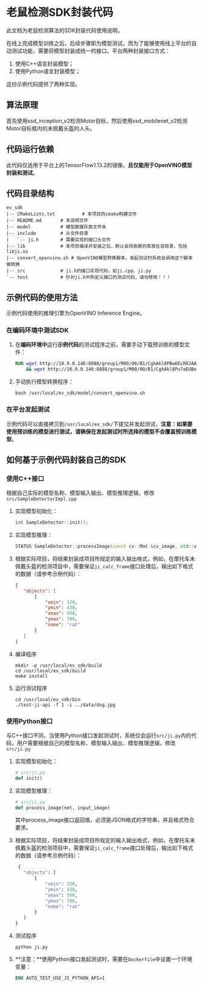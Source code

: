 # 老鼠检测SDK封装代码

此文档为老鼠检测算法的SDK封装代码使用说明。

在线上完成模型训练之后，后续步骤即为模型测试，而为了能够使用线上平台的自动测试功能，需要将模型封装成统一的接口。平台两种封装接口方式：

1. 使用C++语言封装模型；
2. 使用Python语言封装模型；

这份示例代码提供了两种实现。

## 算法原理

首先使用ssd_inception_v2检测Motor目标，然后使用ssd_mobilenet_v2检测Motor目标框内的未佩戴头盔的人头。

## 代码运行依赖

此代码仅适用于平台上的TensorFlow1.13.2的镜像，**且仅能用于OpenVINO模型封装和测试**。

## 代码目录结构

```shell
ev_sdk
|-- CMakeLists.txt          # 本项目的cmake构建文件
|-- README.md       # 本说明文件
|-- model           # 模型数据存放文件夹
|-- include         # 头文件目录
|   `-- ji.h        # 需要实现的接口头文件
|-- lib             # 本项目编译并安装之后，默认会将依赖的库放在该目录，包括libji.so
|-- convert_openvino.sh # OpenVINO模型转换脚本，发起测试时系统会调用这个脚本做转换
|-- src             # ji.h的接口实现代码，如ji.cpp、ji.py
`-- test            # 针对ji.h中所定义接口的测试代码，请勿修改！！！
```
## 示例代码的使用方法

示例代码使用的推理引擎为OpenVINO Inference Engine。

### 在编码环境中测试SDK

1. 在**编码环境中**运行**示例代码**的测试程序之前，需要手动下载预训练的模型文件：

   ```dockerfile
   RUN wget http://10.9.0.146:8888/group1/M00/00/B1/CgkAkl8PBw6ELROJAAAAAM8GK6M4836.pb -O /usr/local/ev_sdk/model/ssd_mobilenet_v2_head.pb \
       && wget http://10.9.0.146:8888/group1/M00/00/B1/CgkAkl8Pu7aEUBenAAAAAExDeqA1858.pb -O  /usr/local/ev_sdk/model/ssd_inception_v2_motor.pb
   ```

2. 手动执行模型转换程序：

   ```shell
   bash /usr/local/ev_sdk/model/convert_openvino.sh
   ```

### 在平台发起测试

示例代码可以直接拷贝到`/usr/local/ev_sdk/`下提交并发起测试，**注意：如果要使用预训练的模型进行测试，请确保在发起测试时所选择的模型不会覆盖预训练模型**。

## 如何基于示例代码封装自己的SDK

### 使用C++接口

根据自己实际的模型名称、模型输入输出、模型推理逻辑，修改`src/SampleDetectorImpl.cpp`

1. 实现模型初始化：

   ```c++
   int SampleDetector::init();
   ```

2. 实现模型推理：

   ```c++
   STATUS SampleDetector::processImage(const cv::Mat &cv_image, std::vector<Object> &result);
   ```

3. 根据实际项目，将结果封装成项目所规定的输入输出格式，例如，在摩托车未佩戴头盔的检测项目中，需要保证`ji_calc_frame`接口处理后，输出如下格式的数据（请参考示例代码）：

   ```json
   {
      "objects": [
          {
              "xmin": 320,
              "ymin": 430,
              "xmax": 500,
              "ymax": 700,
              "name": "rat"
          }
      ]
   }
   ```

4. 编译程序

   ```shell
   mkdir -p /usr/local/ev_sdk/build
   cd /usr/local/ev_sdk/build
   make install
   ```

5. 运行测试程序

   ```shell
   cd /usr/local/ev_sdk/bin
   ./test-ji-api -f 1 -i ../data/dog.jpg
   ```

### 使用Python接口

与C++接口不同，当使用Python接口发起测试时，系统仅会运行`src/ji.py`内的代码，用户需要根据自己的模型名称、模型输入输出、模型推理逻辑，修改`src/ji.py`

1. 实现模型初始化：

   ```python
   # src/ji.py
   def init()
   ```

2. 实现模型推理：

   ```python
   # src/ji.py
   def process_image(net, input_image)
   ```
   其中process_image接口返回值，必须是JSON格式的字符串，并且格式符合要求。

3. 根据实际项目，将结果封装成项目所规定的输入输出格式，例如，在摩托车未佩戴头盔的检测项目中，需要保证`ji_calc_frame`接口处理后，输出如下格式的数据（请参考示例代码）：

   ```python
    {
      "objects": [
          {
              "xmin": 320,
              "ymin": 430,
              "xmax": 500,
              "ymax": 700,
              "name": "rat"
          }
      ]
   }
   ```
   
4. 测试程序

   ```shell
   python ji.py
   ```

6. **注意：**使用Python接口发起测试时，需要在`Dockerfile`中设置一个环境变量：

   ```dockerfile
   ENV AUTO_TEST_USE_JI_PYTHON_API=1
   ```